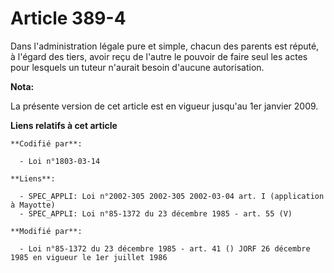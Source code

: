 # Article 389-4

Dans l'administration légale pure et simple, chacun des parents est réputé, à l'égard des tiers, avoir reçu de l'autre le
pouvoir de faire seul les actes pour lesquels un tuteur n'aurait besoin d'aucune autorisation.

**Nota:**

La présente version de cet article est en vigueur jusqu'au 1er janvier 2009.

**Liens relatifs à cet article**

	**Codifié par**:

	  - Loi n°1803-03-14

	**Liens**:

	  - SPEC_APPLI: Loi n°2002-305 2002-305 2002-03-04 art. I (application à Mayotte)
	  - SPEC_APPLI: Loi n°85-1372 du 23 décembre 1985 - art. 55 (V)

	**Modifié par**:

	  - Loi n°85-1372 du 23 décembre 1985 - art. 41 () JORF 26 décembre 1985 en vigueur le 1er juillet 1986
